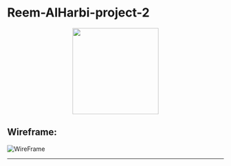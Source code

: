 # Reem-AlHarbi-project-2

<p align="center">
<img src="https://s3.gifyu.com/images/heartbeat-1s-200px.gif" width=200 align=center>
</p>

## Wireframe:
![WireFrame](https://i.postimg.cc/rmhpTFCJ/Screenshot-from-2019-07-21-12-15-18.png)


---
